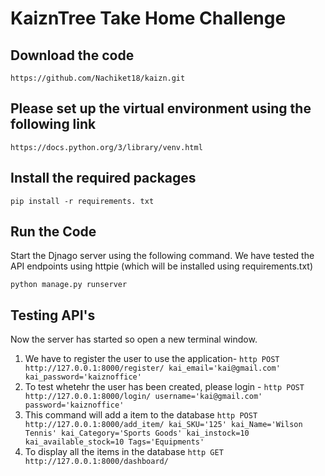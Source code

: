 # KaiznTree Take Home Challenge

## Download the code

```
https://github.com/Nachiket18/kaizn.git
```

## Please set up the virtual environment using the following link

```
https://docs.python.org/3/library/venv.html
```

## Install the required packages

```
pip install -r requirements. txt
```

## Run the Code
Start the Djnago server using the following command. We have tested the API endpoints using httpie (which will be installed using requirements.txt)
```
python manage.py runserver
```
## Testing API's
Now the server has started so open a new terminal window.

1. We have to register the user to use the application- ```http POST http://127.0.0.1:8000/register/ kai_email='kai@gmail.com' kai_password='kaiznoffice' ``` 
2. To test whetehr the user has been created, please login - ``` http POST http://127.0.0.1:8000/login/ username='kai@gmail.com' password='kaiznoffice' ```
3. This command will add a item to the database
   ```http POST http://127.0.0.1:8000/add_item/ kai_SKU='125' kai_Name='Wilson Tennis' kai_Category='Sports Goods' kai_instock=10 kai_available_stock=10 Tags='Equipments' ```
4. To display all the items in the database ``` http GET http://127.0.0.1:8000/dashboard/ ```


